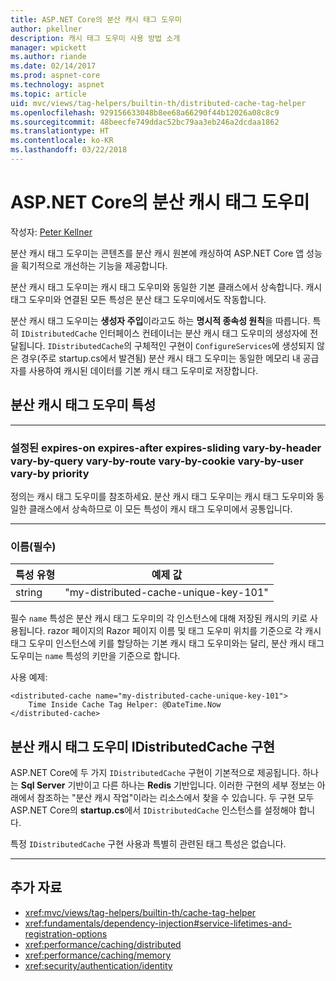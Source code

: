 ```yaml
---
title: ASP.NET Core의 분산 캐시 태그 도우미
author: pkellner
description: 캐시 태그 도우미 사용 방법 소개
manager: wpickett
ms.author: riande
ms.date: 02/14/2017
ms.prod: aspnet-core
ms.technology: aspnet
ms.topic: article
uid: mvc/views/tag-helpers/builtin-th/distributed-cache-tag-helper
ms.openlocfilehash: 929156633048b8ee68a66290f44b12026a08c8c9
ms.sourcegitcommit: 48beecfe749ddac52bc79aa3eb246a2dcdaa1862
ms.translationtype: HT
ms.contentlocale: ko-KR
ms.lasthandoff: 03/22/2018
---
```

# <a name="distributed-cache-tag-helper-in-aspnet-core"></a>ASP.NET Core의 분산 캐시 태그 도우미

작성자: [Peter Kellner](http://peterkellner.net) 


분산 캐시 태그 도우미는 콘텐츠를 분산 캐시 원본에 캐싱하여 ASP.NET Core 앱 성능을 획기적으로 개선하는 기능을 제공합니다.

분산 캐시 태그 도우미는 캐시 태그 도우미와 동일한 기본 클래스에서 상속합니다.  캐시 태그 도우미와 연결된 모든 특성은 분산 태그 도우미에서도 작동합니다.


분산 캐시 태그 도우미는 **생성자 주입**이라고도 하는 **명시적 종속성 원칙**을 따릅니다.  특히 `IDistributedCache` 인터페이스 컨테이너는 분산 캐시 태그 도우미의 생성자에 전달됩니다.  `IDistributedCache`의 구체적인 구현이 `ConfigureServices`에 생성되지 않은 경우(주로 startup.cs에서 발견됨) 분산 캐시 태그 도우미는 동일한 메모리 내 공급자를 사용하여 캐시된 데이터를 기본 캐시 태그 도우미로 저장합니다.

## <a name="distributed-cache-tag-helper-attributes"></a>분산 캐시 태그 도우미 특성

- - -

### <a name="enabled-expires-on-expires-after-expires-sliding-vary-by-header-vary-by-query-vary-by-route-vary-by-cookie-vary-by-user-vary-by-priority"></a>설정된 expires-on expires-after expires-sliding vary-by-header vary-by-query vary-by-route vary-by-cookie vary-by-user vary-by priority

정의는 캐시 태그 도우미를 참조하세요. 분산 캐시 태그 도우미는 캐시 태그 도우미와 동일한 클래스에서 상속하므로 이 모든 특성이 캐시 태그 도우미에서 공통입니다.

- - -

### <a name="name-required"></a>이름(필수)

| 특성 유형    | 예제 값     |
|----------------   |----------------   |
| string    | "my-distributed-cache-unique-key-101"     |

필수 `name` 특성은 분산 캐시 태그 도우미의 각 인스턴스에 대해 저장된 캐시의 키로 사용됩니다.  razor 페이지의 Razor 페이지 이름 및 태그 도우미 위치를 기준으로 각 캐시 태그 도우미 인스턴스에 키를 할당하는 기본 캐시 태그 도우미와는 달리, 분산 캐시 태그 도우미는 `name` 특성의 키만을 기준으로 합니다.

사용 예제:

```cshtml
<distributed-cache name="my-distributed-cache-unique-key-101">
    Time Inside Cache Tag Helper: @DateTime.Now
</distributed-cache>
```

## <a name="distributed-cache-tag-helper-idistributedcache-implementations"></a>분산 캐시 태그 도우미 IDistributedCache 구현

ASP.NET Core에 두 가지 `IDistributedCache` 구현이 기본적으로 제공됩니다.  하나는 **Sql Server** 기반이고 다른 하나는 **Redis** 기반입니다. 이러한 구현의 세부 정보는 아래에서 참조하는 "분산 캐시 작업"이라는 리소스에서 찾을 수 있습니다. 두 구현 모두 ASP.NET Core의 **startup.cs**에서 `IDistributedCache` 인스턴스를 설정해야 합니다.

특정 `IDistributedCache` 구현 사용과 특별히 관련된 태그 특성은 없습니다.



- - -



## <a name="additional-resources"></a>추가 자료

* <xref:mvc/views/tag-helpers/builtin-th/cache-tag-helper>
* <xref:fundamentals/dependency-injection#service-lifetimes-and-registration-options>
* <xref:performance/caching/distributed>
* <xref:performance/caching/memory>
* <xref:security/authentication/identity>
